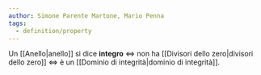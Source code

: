 ```yaml
---
author: Simone Parente Martone, Mario Penna
tags:
  - definition/property
---
```

Un [[Anello|anello]] si dice **integro** $\iff$ non ha [[Divisori dello zero|divisori dello zero]] $\iff$ è un [[Dominio di integrità|dominio di integrità]].